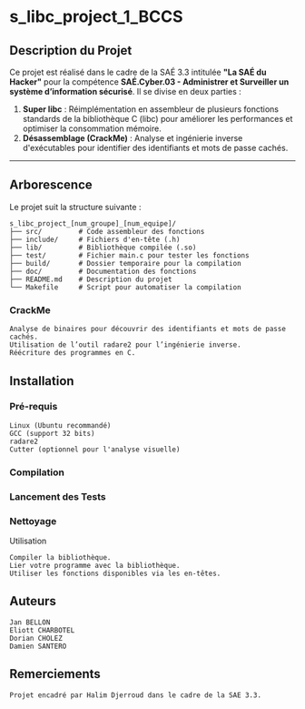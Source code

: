 # s_libc_project_1_BCCS

## Description du Projet

Ce projet est réalisé dans le cadre de la SAÉ 3.3 intitulée **"La SAÉ du Hacker"** pour la compétence **SAÉ.Cyber.03 - Administrer et Surveiller un système d’information sécurisé**. Il se divise en deux parties :

1. **Super libc** : Réimplémentation en assembleur de plusieurs fonctions standards de la bibliothèque C (libc) pour améliorer les performances et optimiser la consommation mémoire.
2. **Désassemblage (CrackMe)** : Analyse et ingénierie inverse d'exécutables pour identifier des identifiants et mots de passe cachés.

---

## Arborescence

Le projet suit la structure suivante :

```plaintext
s_libc_project_[num_groupe]_[num_equipe]/
├── src/         # Code assembleur des fonctions
├── include/     # Fichiers d'en-tête (.h)
├── lib/         # Bibliothèque compilée (.so)
├── test/        # Fichier main.c pour tester les fonctions
├── build/       # Dossier temporaire pour la compilation
├── doc/         # Documentation des fonctions
├── README.md    # Description du projet
└── Makefile     # Script pour automatiser la compilation
```


### CrackMe

    Analyse de binaires pour découvrir des identifiants et mots de passe cachés.
    Utilisation de l’outil radare2 pour l’ingénierie inverse.
    Réécriture des programmes en C.

## Installation
### Pré-requis

    Linux (Ubuntu recommandé)
    GCC (support 32 bits)
    radare2
    Cutter (optionnel pour l'analyse visuelle)

### Compilation

### Lancement des Tests

### Nettoyage

Utilisation

    Compiler la bibliothèque.
    Lier votre programme avec la bibliothèque.
    Utiliser les fonctions disponibles via les en-têtes.

## Auteurs

    Jan BELLON
    Eliott CHARBOTEL
    Dorian CHOLEZ
    Damien SANTERO

## Remerciements

    Projet encadré par Halim Djerroud dans le cadre de la SAE 3.3.